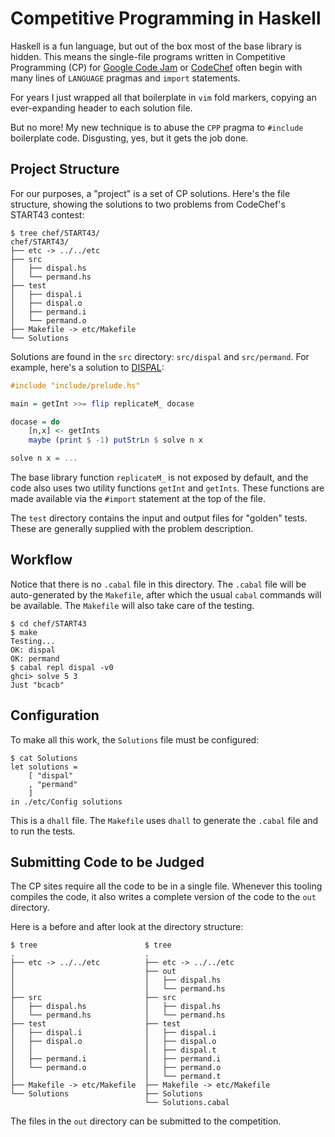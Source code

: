 # Competitive Programming in Haskell

Haskell is a fun language, but out of the box most of the base library is
hidden.  This means the single-file programs written in Competitive Programming
(CP) for [Google Code Jam](https://codingcompetitions.withgoogle.com/codejam)
or [CodeChef](https://www.codechef.com/) often begin with many lines of
`LANGUAGE` pragmas and `import` statements.

For years I just wrapped all that boilerplate in `vim` fold markers, copying an
ever-expanding header to each solution file.

But no more! My new technique is to abuse the `CPP` pragma to `#include`
boilerplate code. Disgusting, yes, but it gets the job done.

## Project Structure

For our purposes, a "project" is a set of CP solutions. Here's the file
structure, showing the solutions to two problems from CodeChef's START43
contest:

```
$ tree chef/START43/
chef/START43/
├── etc -> ../../etc
├── src
│   ├── dispal.hs
│   └── permand.hs
├── test
│   ├── dispal.i
│   ├── dispal.o
│   ├── permand.i
│   └── permand.o
├── Makefile -> etc/Makefile
└── Solutions
```

Solutions are found in the `src` directory: `src/dispal` and `src/permand`.
For example, here's a solution to
[DISPAL](https://www.codechef.com/submit-v2/DISPAL):

```haskell
#include "include/prelude.hs"

main = getInt >>= flip replicateM_ docase

docase = do
    [n,x] <- getInts
    maybe (print $ -1) putStrLn $ solve n x

solve n x = ...
```

The base library function `replicateM_` is not exposed by default, and the code
also uses two utility functions `getInt` and `getInts`. These functions are
made available via the `#import` statement at the top of the file.

The `test` directory contains the input and output files for "golden" tests.
These are generally supplied with the problem description.

## Workflow

Notice that there is no `.cabal` file in this directory. The `.cabal` file will
be auto-generated by the `Makefile`, after which the usual `cabal` commands
will be available. The `Makefile` will also take care of the testing.

```
$ cd chef/START43
$ make
Testing...
OK: dispal
OK: permand
$ cabal repl dispal -v0
ghci> solve 5 3
Just "bcacb"
```

## Configuration

To make all this work, the `Solutions` file must be configured:

```
$ cat Solutions
let solutions = 
    [ "dispal"
    , "permand"
    ]
in ./etc/Config solutions
```

This is a `dhall` file. The `Makefile` uses `dhall` to generate the `.cabal`
file and to run the tests.

## Submitting Code to be Judged

The CP sites require all the code to be in a single file. Whenever this tooling
compiles the code, it also writes a complete version of the code to the `out`
directory.

Here is a before and after look at the directory structure:

```
$ tree                        $ tree                      
.                             .                           
├── etc -> ../../etc          ├── etc -> ../../etc        
│                             ├── out                     
│                             │   ├── dispal.hs           
│                             │   └── permand.hs          
├── src                       ├── src                     
│   ├── dispal.hs             │   ├── dispal.hs           
│   └── permand.hs            │   └── permand.hs          
├── test                      ├── test                    
│   ├── dispal.i              │   ├── dispal.i            
│   ├── dispal.o              │   ├── dispal.o            
│   │                         │   ├── dispal.t            
│   ├── permand.i             │   ├── permand.i           
│   └── permand.o             │   ├── permand.o           
│                             │   └── permand.t           
├── Makefile -> etc/Makefile  ├── Makefile -> etc/Makefile
└── Solutions                 ├── Solutions               
                              └── Solutions.cabal         
```

The files in the `out` directory can be submitted to the competition.

